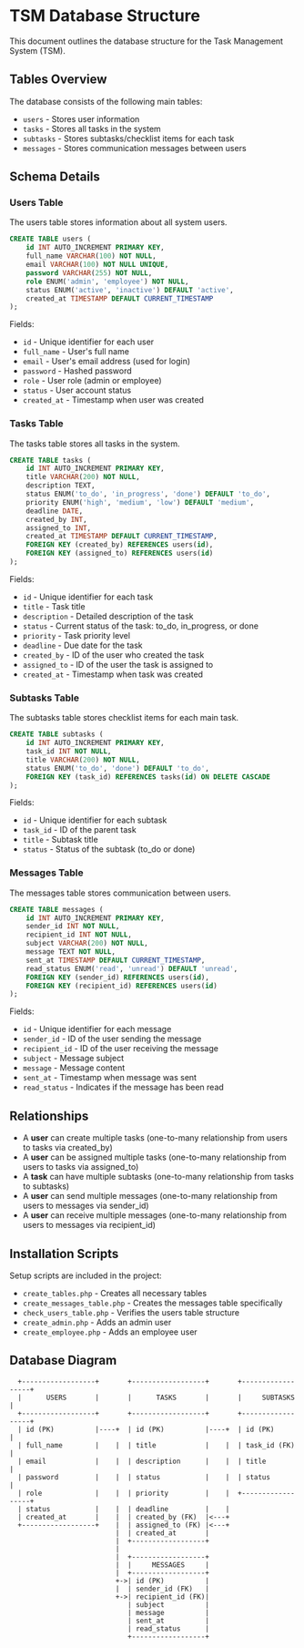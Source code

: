 # TSM Database Structure

This document outlines the database structure for the Task Management System (TSM).

## Tables Overview

The database consists of the following main tables:
- `users` - Stores user information
- `tasks` - Stores all tasks in the system
- `subtasks` - Stores subtasks/checklist items for each task
- `messages` - Stores communication messages between users

## Schema Details

### Users Table

The users table stores information about all system users.

```sql
CREATE TABLE users (
    id INT AUTO_INCREMENT PRIMARY KEY,
    full_name VARCHAR(100) NOT NULL,
    email VARCHAR(100) NOT NULL UNIQUE,
    password VARCHAR(255) NOT NULL,
    role ENUM('admin', 'employee') NOT NULL,
    status ENUM('active', 'inactive') DEFAULT 'active',
    created_at TIMESTAMP DEFAULT CURRENT_TIMESTAMP
);
```

Fields:
- `id` - Unique identifier for each user
- `full_name` - User's full name
- `email` - User's email address (used for login)
- `password` - Hashed password
- `role` - User role (admin or employee)
- `status` - User account status
- `created_at` - Timestamp when user was created

### Tasks Table

The tasks table stores all tasks in the system.

```sql
CREATE TABLE tasks (
    id INT AUTO_INCREMENT PRIMARY KEY,
    title VARCHAR(200) NOT NULL,
    description TEXT,
    status ENUM('to_do', 'in_progress', 'done') DEFAULT 'to_do',
    priority ENUM('high', 'medium', 'low') DEFAULT 'medium',
    deadline DATE,
    created_by INT,
    assigned_to INT,
    created_at TIMESTAMP DEFAULT CURRENT_TIMESTAMP,
    FOREIGN KEY (created_by) REFERENCES users(id),
    FOREIGN KEY (assigned_to) REFERENCES users(id)
);
```

Fields:
- `id` - Unique identifier for each task
- `title` - Task title
- `description` - Detailed description of the task
- `status` - Current status of the task: to_do, in_progress, or done
- `priority` - Task priority level
- `deadline` - Due date for the task
- `created_by` - ID of the user who created the task
- `assigned_to` - ID of the user the task is assigned to
- `created_at` - Timestamp when task was created

### Subtasks Table

The subtasks table stores checklist items for each main task.

```sql
CREATE TABLE subtasks (
    id INT AUTO_INCREMENT PRIMARY KEY,
    task_id INT NOT NULL,
    title VARCHAR(200) NOT NULL,
    status ENUM('to_do', 'done') DEFAULT 'to_do',
    FOREIGN KEY (task_id) REFERENCES tasks(id) ON DELETE CASCADE
);
```

Fields:
- `id` - Unique identifier for each subtask
- `task_id` - ID of the parent task
- `title` - Subtask title
- `status` - Status of the subtask (to_do or done)

### Messages Table

The messages table stores communication between users.

```sql
CREATE TABLE messages (
    id INT AUTO_INCREMENT PRIMARY KEY,
    sender_id INT NOT NULL,
    recipient_id INT NOT NULL,
    subject VARCHAR(200) NOT NULL,
    message TEXT NOT NULL,
    sent_at TIMESTAMP DEFAULT CURRENT_TIMESTAMP,
    read_status ENUM('read', 'unread') DEFAULT 'unread',
    FOREIGN KEY (sender_id) REFERENCES users(id),
    FOREIGN KEY (recipient_id) REFERENCES users(id)
);
```

Fields:
- `id` - Unique identifier for each message
- `sender_id` - ID of the user sending the message
- `recipient_id` - ID of the user receiving the message
- `subject` - Message subject
- `message` - Message content
- `sent_at` - Timestamp when message was sent
- `read_status` - Indicates if the message has been read

## Relationships

- A **user** can create multiple tasks (one-to-many relationship from users to tasks via created_by)
- A **user** can be assigned multiple tasks (one-to-many relationship from users to tasks via assigned_to)
- A **task** can have multiple subtasks (one-to-many relationship from tasks to subtasks)
- A **user** can send multiple messages (one-to-many relationship from users to messages via sender_id)
- A **user** can receive multiple messages (one-to-many relationship from users to messages via recipient_id)

## Installation Scripts

Setup scripts are included in the project:
- `create_tables.php` - Creates all necessary tables
- `create_messages_table.php` - Creates the messages table specifically
- `check_users_table.php` - Verifies the users table structure
- `create_admin.php` - Adds an admin user
- `create_employee.php` - Adds an employee user

## Database Diagram

```
  +------------------+       +------------------+       +------------------+
  |      USERS       |       |      TASKS       |       |     SUBTASKS     |
  +------------------+       +------------------+       +------------------+
  | id (PK)          |----+  | id (PK)          |----+  | id (PK)          |
  | full_name        |    |  | title            |    |  | task_id (FK)     |
  | email            |    |  | description      |    |  | title            |
  | password         |    |  | status           |    |  | status           |
  | role             |    |  | priority         |    |  +------------------+
  | status           |    |  | deadline         |    |
  | created_at       |    |  | created_by (FK)  |<---+
  +------------------+    |  | assigned_to (FK) |<---+
                          |  | created_at       |
                          |  +------------------+
                          |
                          |  +------------------+
                          |  |     MESSAGES     |
                          |  +------------------+
                          +->| id (PK)          |
                          |  | sender_id (FK)   |
                          +->| recipient_id (FK)|
                             | subject          |
                             | message          |
                             | sent_at          |
                             | read_status      |
                             +------------------+
``` 